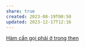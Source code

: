 ```yaml
---
share: true
created: 2023-08-19T00:50
updated: 2023-12-17T12:16
---
```


[Hàm cần gọi phải ở trong then](./H%C3%A0m%20c%E1%BA%A7n%20g%E1%BB%8Di%20ph%E1%BA%A3i%20%E1%BB%9F%20trong%20then.md) 
